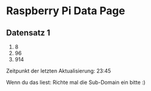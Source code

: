 
# Raspberry Pi Data Page
## Datensatz 1
1. 8
2. 96
3. 914

Zeitpunkt der letzten Aktualisierung: 23:45

Wenn du das liest: Richte mal die Sub-Domain ein bitte :)
    